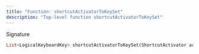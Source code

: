 ```yaml
---
title: "Function: shortcutActivatorToKeySet"
description: "Top-level function shortcutActivatorToKeySet"
---
```


Signature
```dart
List<LogicalKeyboardKey> shortcutActivatorToKeySet(ShortcutActivator activator);
```
